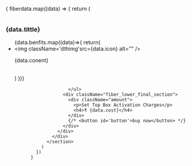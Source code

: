  {
            fiberdata.map((data) => {
              return (
                <section key={data._id} id={data._id} >
                  <div className="fiber_section_body">
                    <div className="fiber_nothing">
                      <div className="fiber_upper_section">
                        <img src={data.image} alt="" />
                      </div>
                    </div>
                    <div className="fiber_lower_section">
                      <h3>{data.tittle}</h3>
                        <ul className='dthul'>
                            {data.benfits.map((data)=>{
                                return(
                                    <li className='dthli'>
                                        <div className="dth_img"><img className='dthimg'src={data.icon} alt="" /></div>
                                        <p className='dthp'>{data.conent}</p>
                                    </li>  
                                )
                            })}
                            
                        </ul>
                      <div className="fiber_lower_final_section">
                        <div className="amount">
                          <p>Set Top Box Activation Charges</p>
                          <h4>₹ {data.cost}</h4>
                        </div>
                        {/* <button id='button'>buy now</button> */}
                      </div>
                    </div>
                  </div>
                </section>
              )
            })
          }
